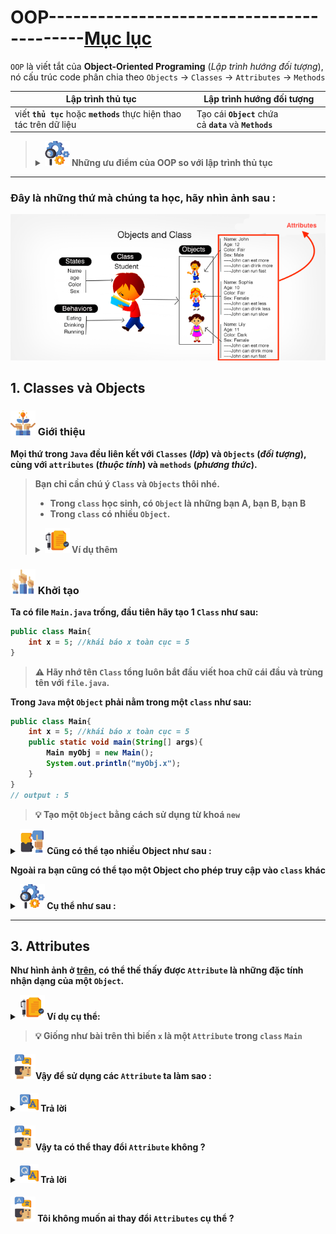 # OOP------------------------------------------[Mục lục](https://github.com/Zenfection/Java)

`OOP` là viết tắt của **Object-Oriented Programing** (*Lập trình hướng đối tượng*), nó cấu trúc code phân chia theo `Objects` → `Classes` → `Attributes` → `Methods`

| Lập trình thủ tục                                                     | Lập trình hướng đối tượng                                |
| --------------------------------------------------------------------- | -------------------------------------------------------- |
| viết **`thủ tục`** hoặc **`methods`** thực hiện thao tác trên dữ liệu | Tạo cái **`Object`** chứa cả **`data`** và **`Methods`** |

> <details>
> <summary><b><img src="https://raw.githubusercontent.com/Zenfection/Image/master/2021/02/02-11-05-59-Know%20How.png"> Những ưu điểm của OOP so với lập trình thủ tục<b></summary>
> 
> - Nhanh hơn và dễ hơn
> 
> - Cấu trúc rõ ràng dễ hiểu, dễ bảo trì, sửa lỗi
> 
> - Có thể tái sử dụng giúp thời gian phát triển code ngắn hơn
> 
> </details>

---

### Đây là những thứ mà chúng ta học, hãy nhìn ảnh sau :

![object-class-diagrame-1.png](https://raw.githubusercontent.com/Zenfection/Image/master/2021/02/02-11-18-02-object-class-diagrame-1.png)

## 1. Classes và Objects

### ![Knowledge Growth.png](https://raw.githubusercontent.com/Zenfection/Image/master/2021/02/02-11-19-23-Knowledge%20Growth.png) Giới thiệu

Mọi thứ trong `Java` đều liên kết với `Classes` (*lớp*)  và `Objects` (*đối tượng*), cùng với `attributes` (*thuộc tính*) và `methods` (*phương thức*).

> Bạn chỉ cần chú ý `Class` và `Objects` thôi nhé.
> 
> - Trong `class` học sinh, có `Object` là những bạn A, bạn B, bạn B
> - Trong `class` có nhiều `Object`.
> 
> <details>
> <summary><b><img src="https://raw.githubusercontent.com/Zenfection/Image/master/2021/02/02-11-21-10-Assignment.png"> Ví dụ thêm</b></summary>
> 
> - `Class` là Trái cây  ⇨ `Objects` là nho,cam,quýt,táo...
> 
> - `Class` là Động vật ⇨ `Objects` là chó,mèo,heo,gà...

### ![Group Class.png](https://raw.githubusercontent.com/Zenfection/Image/master/2021/02/02-11-49-09-Group%20Class.png) Khởi tạo

Ta có file `Main.java` trống, đầu tiên hãy tạo 1 `Class` như sau: 

```java
public class Main{
    int x = 5; //khái báo x toàn cục = 5
}
```

> ⚠️ Hãy nhớ tên `Class` tổng luôn bắt đầu viết hoa chữ cái đầu và trùng tên với `file.java`.

Trong `Java` một `Object` phải nằm trong  một `class` như sau:

```java
public class Main{
    int x = 5; //khái báo x toàn cục = 5
    public static void main(String[] args){
        Main myObj = new Main();
        System.out.println("myObj.x");
    }
}
// output : 5
```

> 💡 Tạo một `Object` bằng cách sử dụng từ khoá `new`

<details>
<summary><b><img src="https://raw.githubusercontent.com/Zenfection/Image/master/2021/02/02-13-30-01-Creative%20Solution.png"> Cũng có thể tạo nhiều Object như sau :</b></summary>

```java
public class Demo {
    String name = "Kiệt đẹp trai";
    public static void main(String[] args) {
        Demo myObj1 = new Demo(); //Object 1
        Demo myObj2 = new Demo(); //Object 2
        System.out.println(myObj1.name);
        System.out.println(myObj2.name);
    }
}
```

> 💡 Tên class có thể thay đổi dựa vào tên file của bạn

</details>

Ngoài ra bạn cũng có thể tạo một Object cho phép truy cập vào `class` khác

<details>
<summary><b><img src="https://raw.githubusercontent.com/Zenfection/Image/master/2021/02/02-11-05-59-Know%20How.png"> Cụ thể như sau :</b></summary>

Cho một file `Main.java` và `Second.java`

```java
public class Demo {
    int x = 5;
}
```

```java
class Second {
    public static void main(String[] args) {
        Main myObj = new Main(); //class Main nằm trong file Main.java
        System.out.println(myObj.x);
    }
}
// Output : 5
```

> ⚠️  2 file phải nằm chung trong một thư mục.

</details>

---

## 3. Attributes

Như hình ảnh ở [trên](https://github.com/Zenfection/Java/blob/master/Java%20OOP/1.OOP.md#đây-là-những-thứ-mà-chúng-ta-học-hãy-nhìn-ảnh-sau-), có thể thế thấy được `Attribute` là những đặc tính nhận dạng của một `Object`. 

<details>
<summary><b><img src="https://raw.githubusercontent.com/Zenfection/Image/master/2021/02/02-11-21-10-Assignment.png"> Ví dụ cụ thể:</b></summary>

- `Object` là học sinh ⇨ `Atrributes` là tuổi,tên,giới tính...

- `Object` là trái cây ⇨ `Attributes` là màu sắc,lá,hạt...

- `Object` là động vật ⇨ `Attributes` là màu lông,đuôi,tay,chân...

</details>

> 💡 Giống như bài trên thì biến `x` là một `Attribute` trong `class` `Main`

#### ![Language Learning.png](https://raw.githubusercontent.com/Zenfection/Image/master/2021/02/02-14-14-12-Language%20Learning.png)Vậy để sử dụng các `Attribute` ta làm sao :

<details>
<summary><b><img src="https://raw.githubusercontent.com/Zenfection/Image/master/2021/02/01-13-25-05-Questions%20And%20Answers.png"> Trả lời</summary>

Sử dụng dấu `.` trước `Object` để truy cập tới các `Attributes` của nó : 

- Ví dụ trừu tượng : `Độngvật.màulông`, `Tráicây.màu`, `HọcSinh.tuổi`...

- Ví dụ cụ thể : `Math.pow(x,y)`, `String.toString()`...

</details>

#### ![Language Learning.png](https://raw.githubusercontent.com/Zenfection/Image/master/2021/02/02-14-14-12-Language%20Learning.png)Vậy ta có thể thay đổi `Attribute` không ?

<details>
<summary><b><img src="https://raw.githubusercontent.com/Zenfection/Image/master/2021/02/01-13-25-05-Questions%20And%20Answers.png"> Trả lời</summary>

<br>

Dĩ nhiên là được, hôm nay người ấy yêu bạn không chắc ngày mai cũng thế, vậy nên bạn có thể thay đổi `Attributes` bằng phép gán.

Tạo một file `Cat.java` như sau:

```java
public class Cat {
    String color = "cam";
    int age = 3;
    public static void main(String[] args) {
        Cat conMeo = new Cat();
        System.out.println("Con mèo màu " + conMeo.color + " " + conMeo.age + " tuổi");
        conMeo.color = "vàng";
        conMeo.age = 4;
        System.out.println("Con mèo màu " + conMeo.color + " " + conMeo.age + " tuổi");
    }
} 
/* Con mèo màu cam 3 tuổi
   Con mèo màu vàng 4 tuổi  */
```

Vào khi ta Debug sẽ thấy được như sau : 

![Ảnh chụp Màn hình 2021-02-02 lúc 14.25.25.png](https://raw.githubusercontent.com/Zenfection/Image/master/2021/02/02-14-25-31-A%CC%89nh%20chu%CC%A3p%20Ma%CC%80n%20hi%CC%80nh%202021-02-02%20lu%CC%81c%2014.25.25.png)

> 💡 Thuộc tính của con mèo đã bị đổi sáng `4 tuổi` và `màu vàng`

</details>

#### ![Language Learning.png](https://raw.githubusercontent.com/Zenfection/Image/master/2021/02/02-14-14-12-Language%20Learning.png) Tôi không muốn ai thay đổi `Attributes` cụ thể ?
